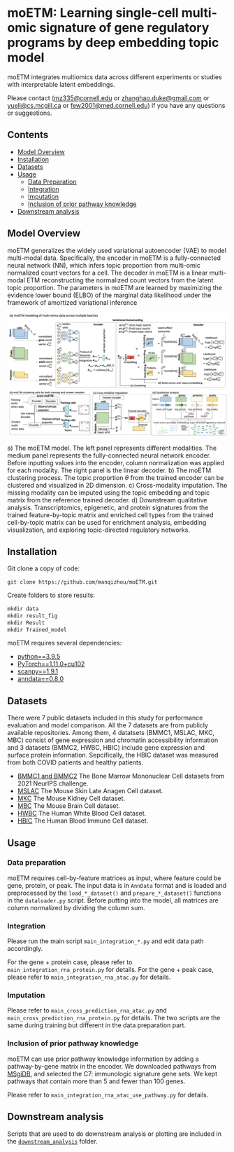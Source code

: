 # moETM: Learning single-cell multi-omic signature of gene regulatory programs by deep embedding topic model

moETM integrates multiomics data across different experiments or studies with interpretable latent embeddings.

Please contact (mz335@cornell.edu or zhanghao.duke@gmail.com or yueli@cs.mcgill.ca or few2001@med.cornell.edu) if you have any questions or suggestions.


## Contents ##

- [Model Overview](#model-overview)
- [Installation](#installation)
- [Datasets](#datasets)
- [Usage](#usage)
	- [Data Preparation](#data-preparation)
	- [Integration](#moetm)
	- [Imputation](#imputation)
	- [Inclusion of prior pathway knowledge](#inclusion-of-prior-pathway-knowledge)
- [Downstream analysis](#downstream-analysis)

## Model Overview

moETM generalizes the widely used variational autoencoder (VAE) to model multi-modal data. Specifically, the encoder in moETM is a fully-connected neural network (NN), which infers topic proportion from multi-omic normalized count vectors for a cell. The decoder in moETM is a linear multi-modal ETM reconstructing the normalized count vectors from the latent topic proportion. The parameters in moETM are learned by maximizing the evidence lower bound (ELBO) of the marginal data likelihood under the framework of amortized variational inference

![model](./model.png?raw=true "Title")

a) The moETM model. The left panel represents different modalities. The medium panel represents the fully-connected neural network encoder. Before inputting values into the encoder, column normalization was applied for each modality. The right panel is the linear decoder.
b) The moETM clustering process. The topic proportion $\theta$ from the trained encoder can be clustered and visualized in 2D dimension.
c) Cross-modality imputation. The missing modality can be imputed using the topic embedding and topic matrix from the reference trained decoder. 
d) Downstream qualitative analysis. Transcriptomics, epigenetic, and protein signatures from the trained feature-by-topic matrix and enriched cell types from the trained cell-by-topic matrix can be used for enrichment analysis, embedding visualization, and exploring topic-directed regulatory networks.


## Installation

Git clone a copy of code:
```
git clone https://github.com/manqizhou/moETM.git
```
Create folders to store results:
```
mkdir data
mkdir result_fig
mkdir Result
mkdir Trained_model
```
moETM requires several dependencies:

* [python==3.9.5](https://www.python.org) 
* [PyTorch==1.11.0+cu102](https://pytorch.org/) 
* [scanpy==1.9.1](https://scanpy.readthedocs.io/en/stable/) 
* [anndata==0.8.0](https://anndata.readthedocs.io/en/latest/) 


## Datasets

There were 7 public datasets included in this study for performance evaluation and model comparison. All the 7 datasets are from publicly available repositories. Among them, 4 datatsets (BMMC1, MSLAC, MKC, MBC) consist of gene expression and chromatin accessibility information and 3 datasets (BMMC2, HWBC, HBIC) include gene expression and surface protein information. Sepcifically, the HBIC dataset was measured from both COVID patients and healthy patients. 

* [BMMC1 and BMMC2](https://www.ncbi.nlm.nih.gov/geo/query/acc.cgi?acc=GSE194122) The Bone Marrow Mononuclear Cell datasets from 2021 NeurIPS challenge.
* [MSLAC](https://www.ncbi.nlm.nih.gov/geo/query/acc.cgi?acc=GSE140203) The Mouse Skin Late Anagen Cell dataset.
* [MKC](https://www.ncbi.nlm.nih.gov/geo/query/acc.cgi?acc=GSE117089) The Mouse Kidney Cell dataset.
* [MBC](https://www.ncbi.nlm.nih.gov/geo/query/acc.cgi?acc=GSE140203)  The Mouse Brain Cell dataset.
* [HWBC](https://www.ncbi.nlm.nih.gov/geo/query/acc.cgi?acc=GSE164378) The Human White Blood Cell dataset.
* [HBIC](https://www.nature.com/articles/s41591-021-01329-2#data-availability) The Human Blood Immune Cell dataset.


## Usage

### Data preparation

moETM requires cell-by-feature matrices as input, where feature could be gene, protein, or peak. The input data is in `AnnData` format and is loaded and preprocessed by the `load_*_dataset()` and `prepare_*_dataset()` functions in the `dataloader.py` script. Before putting into the model, all matrices are column normalized by dividing the column sum.

### Integration

Please run the main script `main_integration_*.py` and edit data path accordingly.

For the gene + protein case, please refer to `main_integration_rna_protein.py` for details. 
For the gene + peak case, please refer to `main_integration_rna_atac.py` for details.

### Imputation 

Please refer to `main_cross_prediction_rna_atac.py` and `main_cross_prediction_rna_protein.py` for details. The two scripts are the same during training but different in the data preparation part.

### Inclusion of prior pathway knowledge

moETM can use prior pathway knowledge information by adding a pathway-by-gene matrix in the encoder. We downloaded pathways from [MSgiDB](https://www.gsea-msigdb.org/gsea/msigdb/human/collections.jsp), and selected the C7: immunologic signature gene sets. We kept pathways that contain more than 5 and fewer than 100 genes.

Please refer to `main_integration_rna_atac_use_pathway.py` for details.

## Downstream analysis

Scripts that are used to do downstream analysis or plotting are included in the [`downstream_analysis`](/downstream_analysis) folder.

